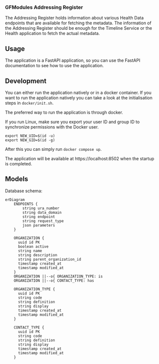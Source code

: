 ### GFModules Addressing Register

The Addressing Register holds information about various Health Data endpoints that are available
for fetching the metadata. The information of the Addressing Register should be enough for the Timeline
Service or the Health application to fetch the actual metadata.

## Usage

The application is a FastAPI application, so you can use the FastAPI documentation to see how to use the application.

## Development

You can either run the application natively or in a docker container. If you want to run the application natively you
can take a look at the initialisation steps in `docker/init.sh`. 

The preferred way to run the application is through docker.

If you run Linux, make sure you export your user ID and group ID to synchronize permissions with the Docker user.

```
export NEW_UID=$(id -u)
export NEW_GID=$(id -g)
```

After this you can simply run `docker compose up`. 

The application will be available at https://localhost:8502 when the startup is completed.

## Models

Database schema:
```mermaid
erDiagram
    ENDPOINTS {
        string ura_number
        string data_domain
        string endpoint
        string request_type
        json parameters
    }
    
    ORGANIZATION {
      uuid id PK
      boolean active
      string name                   
      string description
      string parent_organization_id
      timestamp created_at
      timestamp modified_at
    }
    ORGANIZATION ||--o{ ORGANIZATION_TYPE: is
    ORGANIZATION ||--o{ CONTACT_TYPE: has
    
    ORGANIZATION_TYPE {
      uuid id PK  
      string code
      string definition
      string display
      timestamp created_at
      timestamp modified_at
    }
    
    CONTACT_TYPE {
      uuid id PK
      string code
      string definition
      string display
      timestamp created_at
      timestamp modified_at
    }
    
```
